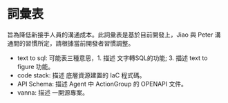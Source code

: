 # 詞彙表

旨為降低新接手人員的溝通成本。此詞彙表是基於目前開發上，Jiao 與 Peter 溝通間的習慣所定，請根據當前開發者習慣調整。

- text to sql: 可能表三種意思，1. 描述 文字轉SQL的功能; 3. 描述 text to figure 功能。
- code stack: 描述 底層資源建置的 IaC 程式碼。
- API Schema: 描述 Agent 中 ActionGroup 的 OPENAPI 文件。
- vanna: 描述 一開源專案。